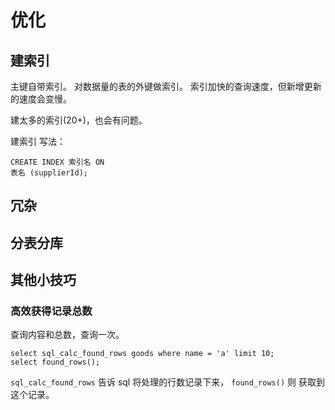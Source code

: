# 优化
## 建索引
主键自带索引。 对数据量的表的外键做索引。 索引加快的查询速度，但新增更新的速度会变慢。

建太多的索引(20+)，也会有问题。

建索引 写法：
```
CREATE INDEX 索引名 ON 
表名 (supplierId);
```

## 冗杂

## 分表分库

## 其他小技巧
### 高效获得记录总数
查询内容和总数，查询一次。
```
select sql_calc_found_rows goods where name = 'a' limit 10;
select found_rows();
```

`sql_calc_found_rows` 告诉 sql 将处理的行数记录下来， `found_rows()` 则 获取到这个记录。